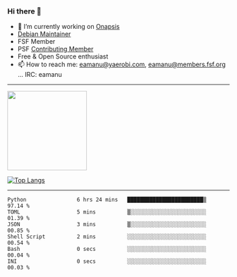 ### Hi there 👋


- 🔭 I’m currently working on [Onapsis](http://onapsis.com)
- [Debian Maintainer](https://qa.debian.org/developer.php?login=eamanu%40yaerobi.com)
- FSF Member
- PSF [Contributing Member](https://www.python.org/psf/membership/#what-membership-classes-are-there)
- Free & Open Source enthusiast 
- 📫 How to reach me: eamanu@yaerobi.com, eamanu@members.fsf.org ... IRC: eamanu

---

<img height="180em" src="https://github-readme-stats.vercel.app/api?theme=dark&username=eamanu&show_icons=true&hide_border=true&&count_private=true&include_all_commits=true" />

[![Top Langs](https://github-readme-stats.vercel.app/api/top-langs/?theme=dark&username=eamanu&layout=compact)](https://github.com/anuraghazra/github-readme-stats)

---

<!--START_SECTION:waka-->

```text
Python                6 hrs 24 mins   ████████████████████████▒   97.14 %
TOML                  5 mins          ▒░░░░░░░░░░░░░░░░░░░░░░░░   01.39 %
JSON                  3 mins          ▒░░░░░░░░░░░░░░░░░░░░░░░░   00.85 %
Shell Script          2 mins          ░░░░░░░░░░░░░░░░░░░░░░░░░   00.54 %
Bash                  0 secs          ░░░░░░░░░░░░░░░░░░░░░░░░░   00.04 %
INI                   0 secs          ░░░░░░░░░░░░░░░░░░░░░░░░░   00.03 %
```

<!--END_SECTION:waka-->
